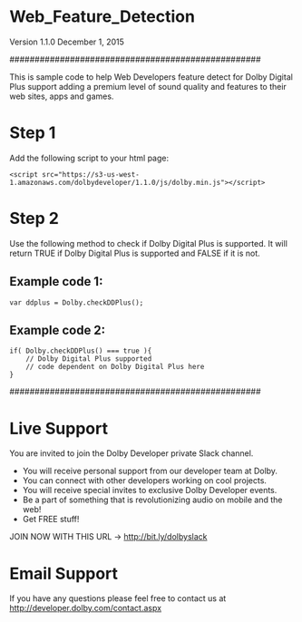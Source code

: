 # Web_Feature_Detection
Version 1.1.0
December 1, 2015

##################################################

This is sample code to help Web Developers feature detect for Dolby Digital Plus support adding a premium level of sound quality and features to their web sites, apps and games.

Step 1
==========================
Add the following script to your html page:

```
<script src="https://s3-us-west-1.amazonaws.com/dolbydeveloper/1.1.0/js/dolby.min.js"></script>
```

Step 2
==========================
Use the following method to check if Dolby Digital Plus is supported.  It will return TRUE if Dolby Digital Plus is supported and FALSE if it is not.

Example code 1:
---------------
```
var ddplus = Dolby.checkDDPlus();
```

Example code 2:
---------------
```
if( Dolby.checkDDPlus() === true ){
	// Dolby Digital Plus supported
	// code dependent on Dolby Digital Plus here
}
```

##################################################

Live Support
==========================
You are invited to join the Dolby Developer private Slack channel.

- You will receive personal support from our developer team at Dolby.
- You can connect with other developers working on cool projects.
- You will receive special invites to exclusive Dolby Developer events.
- Be a part of something that is revolutionizing audio on mobile and the web!
- Get FREE stuff!

JOIN NOW WITH THIS URL -> http://bit.ly/dolbyslack

Email Support
==========================
If you have any questions please feel free to contact us at http://developer.dolby.com/contact.aspx
